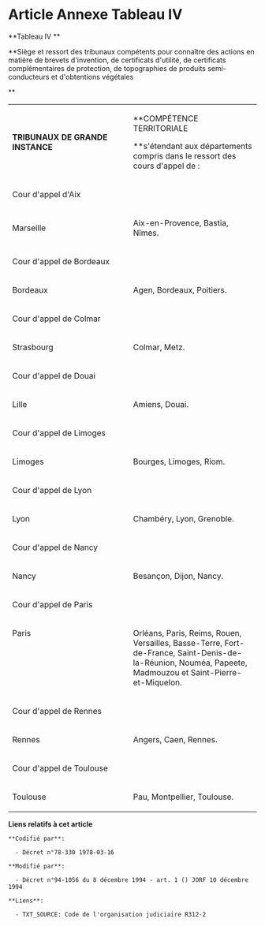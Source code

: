 # Article Annexe Tableau IV

**Tableau IV **

**Siège et ressort des tribunaux compétents pour connaître des actions en matière de brevets d'invention, de certificats
d'utilité, de certificats complémentaires de protection, de topographies de produits semi-conducteurs et d'obtentions
végétales

**

<table>
  <tbody>
    <tr>
      <td width="307">

**TRIBUNAUX DE GRANDE INSTANCE**

</td>
      <td width="307">

**COMPÉTENCE TERRITORIALE

**s'étendant aux départements compris dans le ressort des cours d'appel de :

</td>
    </tr>
    <tr>
      <td width="614" colspan="2">

Cour d'appel d'Aix

</td>
    </tr>
    <tr>
      <td width="307">

Marseille

</td>
      <td width="307">

Aix-en-Provence, Bastia, Nîmes.

</td>
    </tr>
    <tr>
      <td width="614" colspan="2">

Cour d'appel de Bordeaux

</td>
    </tr>
    <tr>
      <td width="307">

Bordeaux

</td>
      <td width="307">

Agen, Bordeaux, Poitiers.

</td>
    </tr>
    <tr>
      <td width="614" colspan="2">

Cour d'appel de Colmar

</td>
    </tr>
    <tr>
      <td width="307">

Strasbourg

</td>
      <td width="307">

Colmar, Metz.

</td>
    </tr>
    <tr>
      <td colspan="2" width="614">

Cour d'appel de Douai

</td>
    </tr>
    <tr>
      <td width="307">

Lille

</td>
      <td width="307">

Amiens, Douai.

</td>
    </tr>
    <tr>
      <td colspan="2" width="614">

Cour d'appel de Limoges

</td>
    </tr>
    <tr>
      <td width="307">

Limoges

</td>
      <td width="307">

Bourges, Limoges, Riom.

</td>
    </tr>
    <tr>
      <td colspan="2" width="614">

Cour d'appel de Lyon

</td>
    </tr>
    <tr>
      <td width="307">

Lyon

</td>
      <td width="307">

Chambéry, Lyon, Grenoble.

</td>
    </tr>
    <tr>
      <td width="614" colspan="2">

Cour d'appel de Nancy

</td>
    </tr>
    <tr>
      <td width="307">

Nancy

</td>
      <td width="307">

Besançon, Dijon, Nancy.

</td>
    </tr>
    <tr>
      <td width="614" colspan="2">

Cour d'appel de Paris

</td>
    </tr>
    <tr>
      <td width="307" valign="top">

Paris

</td>
      <td width="307" valign="top">

Orléans, Paris, Reims, Rouen, Versailles, Basse-Terre, Fort-de-France, Saint-Denis-de-la-Réunion, Nouméa, Papeete, Madmouzou
et Saint-Pierre-et-Miquelon.

</td>
    </tr>
    <tr>
      <td colspan="2" width="614">

Cour d'appel de Rennes

</td>
    </tr>
    <tr>
      <td width="307">

Rennes

</td>
      <td width="307">

Angers, Caen, Rennes.

</td>
    </tr>
    <tr>
      <td colspan="2" width="614">

Cour d'appel de Toulouse

</td>
    </tr>
    <tr>
      <td width="307">

Toulouse

</td>
      <td width="307">

Pau, Montpellier, Toulouse.

</td>
    </tr>
  </tbody>
</table>

**Liens relatifs à cet article**

	**Codifié par**:

	  - Décret n°78-330 1978-03-16

	**Modifié par**:

	  - Décret n°94-1056 du 8 décembre 1994 - art. 1 () JORF 10 décembre 1994

	**Liens**:

	  - TXT_SOURCE: Code de l'organisation judiciaire R312-2
